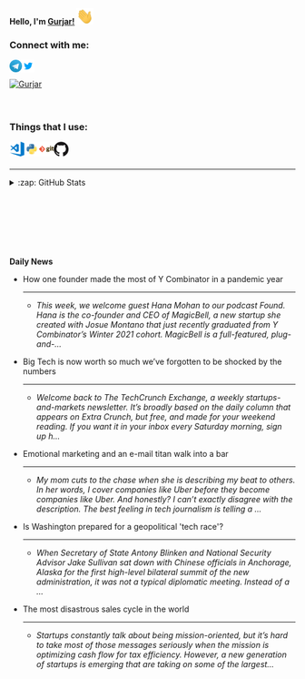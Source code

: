 #### Hello, I'm [Gurjar!](https://GurjarKing.github.io) <img src="https://raw.githubusercontent.com/ABSphreak/ABSphreak/master/gifs/Hi.gif" width="30px"></h2>


### Connect with me:

[<img align="left" alt="Gurjar | Telegram" width="22px" src="https://raw.githubusercontent.com/github/explore/80688e429a7d4ef2fca1e82350fe8e3517d3494d/topics/telegram/telegram.png" />][Telegram]
[<img align="left" alt="Gurjar | Twitter" width="22px" src="https://raw.githubusercontent.com/github/explore/80688e429a7d4ef2fca1e82350fe8e3517d3494d/topics/twitter/twitter.png" />][Twitter]
<br >
<br >
<a href="https://github.com/GurjarKing"><img src="https://komarev.com/ghpvc/?username=GurjarKing" alt="Gurjar" /></a> <br />
<br />
<br />
<!-- <br >

![](https://visitor-badge.glitch.me/badge?page_id=GurjarKing)

<br /> -->

### Things that I use:

[<img align="left" alt="Visual Studio Code" width="26px" src="https://raw.githubusercontent.com/github/explore/80688e429a7d4ef2fca1e82350fe8e3517d3494d/topics/visual-studio-code/visual-studio-code.png" />][VSCode]
[<img align="left" alt="Python" width="26px" src="https://raw.githubusercontent.com/github/explore/80688e429a7d4ef2fca1e82350fe8e3517d3494d/topics/python/python.png" />][Python]
[<img align="left" alt="Git" width="26px" src="https://raw.githubusercontent.com/github/explore/80688e429a7d4ef2fca1e82350fe8e3517d3494d/topics/git/git.png" />][Git]
[<img align="left" alt="GitHub" width="26px" src="https://raw.githubusercontent.com/github/explore/78df643247d429f6cc873026c0622819ad797942/topics/github/github.png" />][Github]

<br />
<br />

---
<details>
  <summary>:zap: GitHub Stats</summary>

<img align="left" alt="Gurjar's Github Stats" src="https://github-readme-stats.vercel.app/api?username=GurjarKing&show_icons=true&hide_border=true&count_private=true&include_all_commit=true&theme=algolia" />

</details>

<!-- ### 🔔 My latest tweet
<a href="https://twitter.com/Gurjar_King43" target="_blank">
	<img src="https://github.com/GurjarKing/GurjarKing/raw/master/tweet.png" width="70%" align="center" alt="Click to view on Twitter" title="My latest tweet, as an image"/>
</a> -->
<br>

<pre>

</pre>

<!-- **Quote of the hour:**

{qoth}

~ {qoth_author}
<pre>

</pre> -->
<br>
<pre>


</pre>
<strong>Daily News</strong>
  
  - How one founder made the most of Y Combinator in a pandemic year
     <hr/>
     
      - *This week, we welcome guest Hana Mohan to our podcast Found. Hana is the co-founder and CEO of MagicBell, a new startup she created with Josue Montano that just recently graduated from Y Combinator’s Winter 2021 cohort. MagicBell is a full-featured, plug-and-…*
     
  - Big Tech is now worth so much we’ve forgotten to be shocked by the numbers
      <hr/>
      
      - *Welcome back to The TechCrunch Exchange, a weekly startups-and-markets newsletter. It’s broadly based on the daily column that appears on Extra Crunch, but free, and made for your weekend reading. If you want it in your inbox every Saturday morning, sign up h…*
      
  - Emotional marketing and an e-mail titan walk into a bar
      <hr/>
      
      - *My mom cuts to the chase when she is describing my beat to others. In her words, I cover companies like Uber before they become companies like Uber. And honestly? I can’t exactly disagree with the description. The best feeling in tech journalism is telling a …*
      
  - Is Washington prepared for a geopolitical 'tech race'?
      <hr/>
      
      - *When Secretary of State Antony Blinken and National Security Advisor Jake Sullivan sat down with Chinese officials in Anchorage, Alaska for the first high-level bilateral summit of the new administration, it was not a typical diplomatic meeting. Instead of a …*
       
  - The most disastrous sales cycle in the world
      <hr/>
       
       - *Startups constantly talk about being mission-oriented, but it’s hard to take most of those messages seriously when the mission is optimizing cash flow for tax efficiency. However, a new generation of startups is emerging that are taking on some of the largest…*
      

<br />

[VSCode]: https://code.visualstudio.com/
[Python]: https://www.python.org/
[Git]: https://git-scm.com/
[Github]: https://github.com/
[Telegram]: https://t.me/Gurjar_King/
[Twitter]: https://twitter.com/Gurjar_King43/
